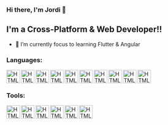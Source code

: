 ### Hi there, I'm Jordi 👋
## I'm a Cross-Platform & Web Developer!!

- 🎯 I’m currently focus to learning Flutter & Angular 

### Languages:

<img align="left" alt="HTML5" width="35px" src="https://cdn.jsdelivr.net/npm/simple-icons@3.13.0/icons/flutter.svg" />
<img align="left" alt="HTML5" width="35px" src="https://cdn.jsdelivr.net/npm/simple-icons@3.13.0/icons/angular.svg" />

<img align="left" alt="HTML5" width="35px" src="https://cdn.jsdelivr.net/npm/simple-icons@3.13.0/icons/php.svg" />
<img align="left" alt="HTML5" width="35px" src="https://cdn.jsdelivr.net/npm/simple-icons@3.13.0/icons/codeigniter.svg" />

<img align="left" alt="HTML5" width="35px" src="https://cdn.jsdelivr.net/npm/simple-icons@3.13.0/icons/mysql.svg" />
<img align="left" alt="HTML5" width="35px" src="https://cdn.jsdelivr.net/npm/simple-icons@3.13.0/icons/mongodb.svg" />

<img align="left" alt="HTML5" width="35px" src="https://cdn.jsdelivr.net/npm/simple-icons@3.13.0/icons/javascript.svg" />
<img align="left" alt="HTML5" width="35px" src="https://cdn.jsdelivr.net/npm/simple-icons@3.13.0/icons/jquery.svg" />

<img align="left" alt="HTML5" width="35px" src="https://cdn.jsdelivr.net/npm/simple-icons@3.13.0/icons/html5.svg" />
<img align="left" alt="HTML5" width="35px" src="https://cdn.jsdelivr.net/npm/simple-icons@3.13.0/icons/css3.svg" />

<br />
<br />

### Tools:

<img align="left" alt="HTML5" width="35px" src="https://cdn.jsdelivr.net/npm/simple-icons@3.13.0/icons/visualstudiocode.svg" />
<img align="left" alt="HTML5" width="35px" src="https://cdn.jsdelivr.net/npm/simple-icons@3.13.0/icons/intellijidea.svg" />
<img align="left" alt="HTML5" width="35px" src="https://cdn.jsdelivr.net/npm/simple-icons@3.13.0/icons/androidstudio.svg" />
<img align="left" alt="HTML5" width="35px" src="https://cdn.jsdelivr.net/npm/simple-icons@3.13.0/icons/git.svg" />
<img align="left" alt="HTML5" width="35px" src="https://cdn.jsdelivr.net/npm/simple-icons@3.13.0/icons/github.svg" />
<img align="left" alt="HTML5" width="35px" src="https://cdn.jsdelivr.net/npm/simple-icons@3.13.0/icons/postman.svg" />

[linkedin]: https://www.linkedin.com/in/jordi-vidal-rosello/
